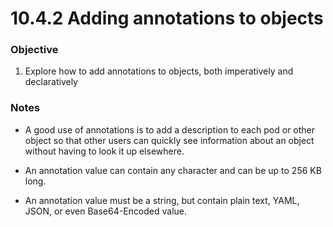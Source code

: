# 10.4.2 Adding annotations to objects

### Objective

1. Explore how to add annotations to objects, both imperatively and declaratively

### Notes

* A good use of annotations is to add a description to each pod or other object so that other users can quickly see information about an object without having to look it up elsewhere.

* An annotation value can contain any character and can be up to 256 KB long.

* An annotation value must be a string, but contain plain text, YAML, JSON, or even Base64-Encoded value.